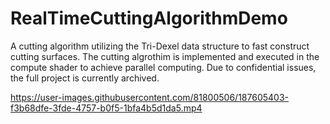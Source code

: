 # RealTimeCuttingAlgorithmDemo
A cutting algorithm utilizing the Tri-Dexel data structure to fast construct cutting surfaces. The cutting algrothim is implemented and executed in the compute shader to achieve parallel computing. Due to confidential issues, the full project is currently archived.


https://user-images.githubusercontent.com/81800506/187605403-f3b68dfe-3fde-4757-b0f5-1bfa4b5d1da5.mp4

